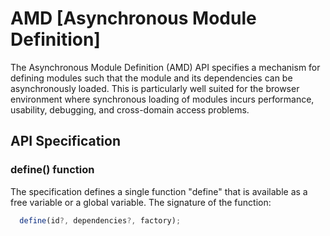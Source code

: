 # AMD [Asynchronous Module Definition]
The Asynchronous Module Definition (AMD) API specifies a mechanism for defining modules such that the module and its dependencies can be asynchronously loaded. This is particularly well suited for the browser environment where synchronous loading of modules incurs performance, usability, debugging, and cross-domain access problems.

## API Specification
### define() function
The specification defines a single function "define" that is available as a free variable or a global variable. The signature of the function:
```js
  define(id?, dependencies?, factory);
```
